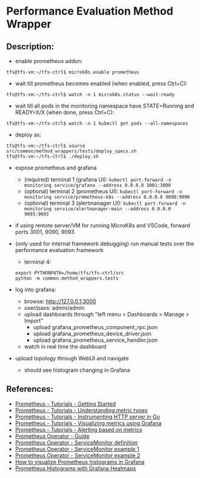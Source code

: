 # Performance Evaluation Method Wrapper

## Description:

- enable prometheus addon:
```
tfs@tfs-vm:~/tfs-ctrl$ microk8s.enable prometheus
```

- wait till prometheus becomes enabled (when enabled, press Ctrl+C):
```
tfs@tfs-vm:~/tfs-ctrl$ watch -n 1 microk8s.status --wait-ready
```

- wait till all pods in the monitoring namespace have STATE=Running and READY=X/X (when done, press Ctrl+C):
```
tfs@tfs-vm:~/tfs-ctrl$ watch -n 1 kubectl get pods --all-namespaces
```

- deploy as:
```
tfs@tfs-vm:~/tfs-ctrl$ source src/common/method_wrappers/tests/deploy_specs.sh
tfs@tfs-vm:~/tfs-ctrl$ ./deploy.sh
```

- expose prometheus and grafana
  - (required) terminal 1 (grafana UI): `kubectl port-forward -n monitoring service/grafana --address 0.0.0.0 3001:3000`
  - (optional) terminal 2 (prometheus UI): `kubectl port-forward -n monitoring service/prometheus-k8s --address 0.0.0.0 9090:9090`
  - (optional) terminal 3 (alertmanager UI): `kubectl port-forward -n monitoring service/alertmanager-main --address 0.0.0.0 9093:9093`

- if using remote server/VM for running MicroK8s and VSCode, forward ports 3001, 9090, 9093

- (only used for internal framework debugging) run manual tests over the performance evaluation framework
  - terminal 4:
  ```
  export PYTHONPATH=/home/tfs/tfs-ctrl/src
  python -m common.method_wrappers.tests
  ```

- log into grafana:
  - browse: http://127.0.0.1:3000
  - user/pass: admin/admin
  - upload dashboards through "left menu > Dashboards > Manage > Import"
    - upload grafana_prometheus_component_rpc.json
    - upload grafana_prometheus_device_driver.json
    - upload grafana_prometheus_service_handler.json
  - watch in real time the dashboard

- upload topology through WebUI and navigate
  - should see histogram changing in Grafana

## References:
- [Prometheus - Tutorials - Getting Started](https://prometheus.io/docs/tutorials/getting_started/)
- [Prometheus - Tutorials - Understanding metric types](https://prometheus.io/docs/tutorials/understanding_metric_types/)
- [Prometheus - Tutorials - Instrumenting HTTP server in Go](https://prometheus.io/docs/tutorials/instrumenting_http_server_in_go/)
- [Prometheus - Tutorials - Visualizing metrics using Grafana](https://prometheus.io/docs/tutorials/visualizing_metrics_using_grafana/)
- [Prometheus - Tutorials - Alerting based on metrics](https://prometheus.io/docs/tutorials/alerting_based_on_metrics/)
- [Prometheus Operator - Guide](https://www.infracloud.io/blogs/prometheus-operator-helm-guide/)
- [Prometheus Operator - ServiceMonitor definition](https://prometheus-operator.dev/docs/operator/api/#monitoring.coreos.com/v1.ServiceMonitor)
- [Prometheus Operator - ServiceMonitor example 1](https://stackoverflow.com/questions/45613660/how-do-you-add-scrape-targets-to-a-prometheus-server-that-was-installed-with-kub)
- [Prometheus Operator - ServiceMonitor example 2](https://stackoverflow.com/questions/52991038/how-to-create-a-servicemonitor-for-prometheus-operator)
- [How to visualize Prometheus histograms in Grafana](https://grafana.com/blog/2020/06/23/how-to-visualize-prometheus-histograms-in-grafana/)
- [Prometheus Histograms with Grafana Heatmaps](https://towardsdatascience.com/prometheus-histograms-with-grafana-heatmaps-d556c28612c7)
